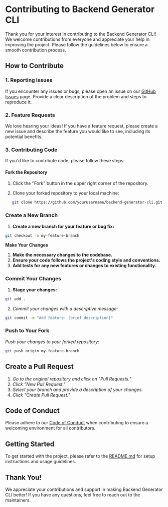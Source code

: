 # Contributing to Backend Generator CLI

Thank you for your interest in contributing to the Backend Generator CLI! We welcome contributions from everyone and appreciate your help in improving the project. Please follow the guidelines below to ensure a smooth contribution process.

## How to Contribute

### 1. Reporting Issues
If you encounter any issues or bugs, please open an issue on our [GitHub Issues](https://github.com/yourusername/backend-generator-cli/issues) page. Provide a clear description of the problem and steps to reproduce it.

### 2. Feature Requests
We love hearing your ideas! If you have a feature request, please create a new issue and describe the feature you would like to see, including its potential benefits.

### 3. Contributing Code

If you'd like to contribute code, please follow these steps:

#### Fork the Repository

1. Click the "Fork" button in the upper right corner of the repository.

2. Clone your forked repository to your local machine:
```bash
   git clone https://github.com/yourusername/backend-generator-cli.git
```

### Create a New Branch
1. **Create a new branch for your feature or bug fix:**

```bash
git checkout -b my-feature-branch
```

**Make Your Changes**

1. **Make the necessary changes to the codebase.**
2. **Ensure your code follows the project's coding style and conventions.**
3. **Add tests for any new features or changes to existing functionality.**

### Commit Your Changes

1. **Stage your changes:**
```bash
git add .
```

2. *Commit your changes with a descriptive message:*
```bash
git commit -m "Add feature: [brief description]"
```

### Push to Your Fork

*Push your changes to your forked repository:*
```bash
git push origin my-feature-branch
```

## Create a Pull Request
1. *Go to the original repository and click on "Pull Requests."*
2. *Click "New Pull Request."*
3. *Select your branch and provide a description of your changes.*
4. *Click "Create Pull Request."*

## Code of Conduct

Please adhere to our [Code of Conduct]() when contributing to ensure a welcoming environment for all contributors.

## Getting Started
To get started with the project, please refer to the [README.md](https://github.com/PranavBarthwal/backend-generator-cli/blob/main/README.md) for setup instructions and usage guidelines.

## Thank You!

We appreciate your contributions and support in making Backend Generator CLI better! If you have any questions, feel free to reach out to the maintainers.